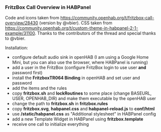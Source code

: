 ### FritzBox Call Overview in HABPanel
Code and icons taken from https://community.openhab.org/t/fritzbox-call-overview/28430 (version by @vbier). CSS taken from https://community.openhab.org/t/custom-theme-in-habpanel-2-1-example/31100.
Thanks to the contributors of the thread and special thanks to @vbier.

Installation:
* configure default audio sink in openHAB (I am using a Google Home Mini, but you can also use the browser, where HABPanel is running)
* add a user in the FritzBox (configure FritzBox login to use user **and** password first)
* install the **FritzboxTR064 Binding** in openHAB and set user and password
* add the items and the rules
* copy **fritzbox.sh** and **lockRoutines** to some place (change BASEURL, USER, OPENHAB_DIR) and make them executable by the openHAB user
* change the path to **fritzbox.sh** in **fritzbox.rules**
* copy **fritzbox.svg**, **habpanel.css** and **habpanel-reload.js** to **conf/html**
* use **/static/habpanel.css** as "Additional stylesheet" in HABPanel config
* add a new Template Widget in HABPanel using **fritzbox.template**
* receive one call to initialize everything

